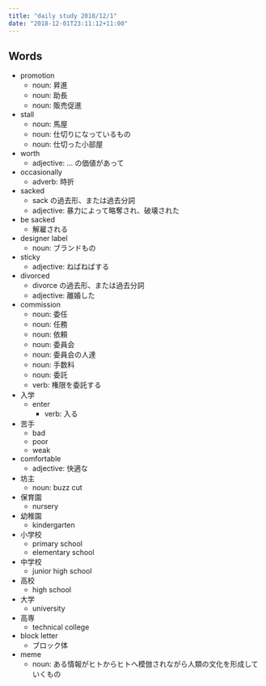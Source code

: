 ```yaml
---
title: "daily study 2018/12/1"
date: "2018-12-01T23:11:12+11:00"
---
```


## Words

- promotion
    - noun: 昇進
    - noun: 助長
    - noun: 販売促進
- stall
    - noun: 馬屋
    - noun: 仕切りになっているもの
    - noun: 仕切った小部屋
- worth
    - adjective: … の価値があって
- occasionally
    - adverb: 時折
- sacked
    - sack の過去形、または過去分詞
    - adjective: 暴力によって略奪され、破壊された
- be sacked
    - 解雇される
- designer label
    - noun: ブランドもの
- sticky
    - adjective: ねばねばする
- divorced
    - divorce の過去形、または過去分詞
    - adjective: 離婚した
- commission
    - noun: 委任
    - noun: 任務
    - noun: 依頼
    - noun: 委員会
    - noun: 委員会の人達
    - noun: 手数料
    - noun: 委託
    - verb: 権限を委託する
- 入学
    - enter
        - verb: 入る
- 苦手
    - bad
    - poor
    - weak
- comfortable
    - adjective: 快適な
- 坊主
    - noun: buzz cut
- 保育園
    - nursery
- 幼稚園
    - kindergarten
- 小学校
    - primary school
    - elementary school
- 中学校
    - junior high school
- 高校
    - high school
- 大学
    - university
- 高専
    - technical college
- block letter
    - ブロック体
- meme
    - noun: ある情報がヒトからヒトへ模倣されながら人類の文化を形成していくもの
